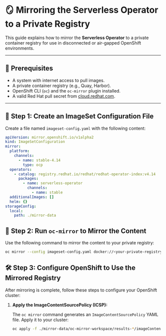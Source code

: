 # 🪞 Mirroring the Serverless Operator to a Private Registry

This guide explains how to mirror the **Serverless Operator** to a private container registry for use in disconnected or air-gapped OpenShift environments.

---

## 🔧 Prerequisites

- A system with internet access to pull images.
- A private container registry (e.g., Quay, Harbor).
- OpenShift CLI (`oc`) and the `oc-mirror` plugin installed.
- A valid Red Hat pull secret from [cloud.redhat.com](https://cloud.redhat.com).

---

## 📄 Step 1: Create an ImageSet Configuration File

Create a file named `imageset-config.yaml` with the following content:

```yaml
apiVersion: mirror.openshift.io/v1alpha2
kind: ImageSetConfiguration
mirror:
  platform:
    channels:
      - name: stable-4.14
        type: ocp
  operators:
    - catalog: registry.redhat.io/redhat/redhat-operator-index:v4.14
      packages:
        - name: serverless-operator
          channels:
            - name: stable
  additionalImages: []
  helm: {}
storageConfig:
  local:
    path: ./mirror-data
```

## 🚀 Step 2: Run `oc-mirror` to Mirror the Content

Use the following command to mirror the content to your private registry:

```bash
oc mirror --config imageset-config.yaml docker://<your-private-registry>
```

 ## 🛠️ Step 3: Configure OpenShift to Use the Mirrored Registry

After mirroring is complete, follow these steps to configure your OpenShift cluster:

1. **Apply the ImageContentSourcePolicy (ICSP):**

   The `oc mirror` command generates an `ImageContentSourcePolicy` YAML file. Apply it to your cluster:

   ```bash
   oc apply -f ./mirror-data/oc-mirror-workspace/results-*/imageContentSourcePolicy.yaml
   ```
